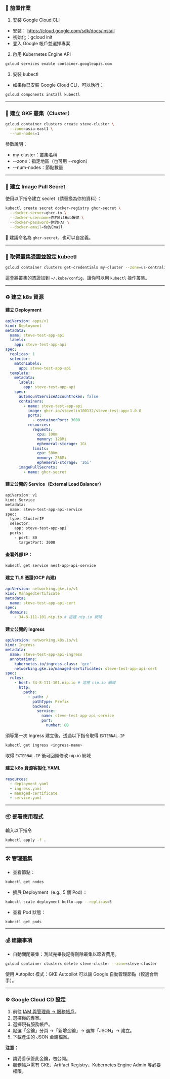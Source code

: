 ### 🔧 前置作業

1. 安裝 Google Cloud CLI

- 安裝： https://cloud.google.com/sdk/docs/install
- 初始化：gcloud init
- 登入 Google 帳戶並選擇專案

2. 啟用 Kubernetes Engine API

```bash
gcloud services enable container.googleapis.com
```

3. 安裝 kubectl

- 如果你已安裝 Google Cloud CLI，可以執行：

```bash
gcloud components install kubectl
```

---

### 🚀 建立 GKE 叢集（Cluster）

```bash
gcloud container clusters create steve-cluster \
  --zone=asia-east1 \
  --num-nodes=1
```

參數說明：

- my-cluster：叢集名稱
- --zone：指定地區（也可用 --region）
- --num-nodes：節點數量

---

### 🔐 建立 Image Pull Secret

使用以下指令建立 secret（請替換為你的資料）：

```bash
kubectl create secret docker-registry ghcr-secret \
  --docker-server=ghcr.io \
  --docker-username=你的GitHub帳號 \
  --docker-password=你的PAT \
  --docker-email=你的Email
```

📌 建議命名為 `ghcr-secret`，也可以自定義。

---

### 🔗 取得叢集憑證並設定 kubectl

```bash
gcloud container clusters get-credentials my-cluster --zone=us-central1-a
```

這會將叢集的憑證加到 `~/.kube/config`，讓你可以用 `kubectl` 操作叢集。

---

### ♻️ 建立 k8s 資源

#### 建立 Deployment

```yaml
apiVersion: apps/v1
kind: Deployment
metadata:
  name: steve-test-app-api
  labels:
    app: steve-test-app-api
spec:
  replicas: 1
  selector:
    matchLabels:
      app: steve-test-app-api
  template:
    metadata:
      labels:
        app: steve-test-app-api
    spec:
      automountServiceAccountToken: false
      containers:
        - name: steve-test-app-api
          image: ghcr.io/stevelin100132/steve-test-app:1.0.0
          ports:
            - containerPort: 3000
          resources:
            requests:
              cpu: 100m
              memory: 128Mi
              ephemeral-storage: 1Gi
            limits:
              cpu: 500m
              memory: 256Mi
              ephemeral-storage: '2Gi'
      imagePullSecrets:
        - name: ghcr-secret
```

#### 建立公開的 Service（External Load Balancer）

```bash
apiVersion: v1
kind: Service
metadata:
  name: steve-test-app-api-service
spec:
  type: ClusterIP
  selector:
    app: steve-test-app-api
  ports:
    - port: 80
      targetPort: 3000
```

#### 查看外部 IP：

```bash
kubectl get service nest-app-api-service
```

#### 建立 TLS 憑證(GCP 內建)

```yaml
apiVersion: networking.gke.io/v1
kind: ManagedCertificate
metadata:
  name: steve-test-app-api-cert
spec:
  domains:
    - 34-8-111-101.nip.io # 這裡 nip.io 網域
```

#### 建立公開的 Ingress

```yaml
apiVersion: networking.k8s.io/v1
kind: Ingress
metadata:
  name: steve-test-app-api-ingress
  annotations:
    kubernetes.io/ingress.class: 'gce'
    networking.gke.io/managed-certificates: steve-test-app-api-cert
spec:
  rules:
    - host: 34-8-111-101.nip.io # 這裡 nip.io 網域
      http:
        paths:
          - path: /
            pathType: Prefix
            backend:
              service:
                name: steve-test-app-api-service
                port:
                  number: 80
```

須等第一次 Ingress 建立後，透過以下指令取得 `EXTERNAL-IP`

```bash
kubectl get ingress <ingress-name>
```

取得 `EXTERNAL-IP` 後可回頭修改 nip.io 網域

#### 建立 k8s 資源客製化 YAML

```yaml
resources:
  - deployment.yaml
  - ingress.yaml
  - managed-certificate
  - service.yaml
```

---

### 📦 部署應用程式

輸入以下指令

```bash
kubectl apply -f .
```

---

### 🛠️ 管理叢集

- 查看節點：

```bash
kubectl get nodes
```

- 擴展 Deployment（e.g., 5 個 Pod）：

```bash
kubectl scale deployment hello-app --replicas=5
```

- 查看 Pod 狀態：

```bash
kubectl get pods
```

---

### 💰 建議事項

- 自動關閉叢集：測試完畢後記得刪除叢集以節省費用。

```bash
gcloud container clusters delete steve-cluster --zone=steve-cluster
```

使用 Autopilot 模式：GKE Autopilot 可以讓 Google 自動管理節點（較適合新手）。

---

### ⚙️ Google Cloud CD 設定

1. 前往 [IAM 與管理員 → 服務帳戶](https://console.cloud.google.com/iam-admin/serviceaccounts)。
2. 選擇你的專案。
3. 選擇現有服務帳戶。
4. 點選「金鑰」分頁 →「新增金鑰」→ 選擇「JSON」→ 建立。
5. 下載產生的 JSON 金鑰檔案。

**注意：**

- 請妥善保管此金鑰，勿公開。
- 服務帳戶需有 GKE、Artifact Registry、Kubernetes Engine Admin 等必要權限。
